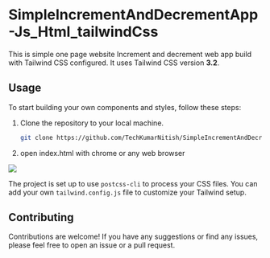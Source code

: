 # SimpleIncrementAndDecrementApp-Js_Html_tailwindCss
This is simple one page website Increment and decrement web app build  with Tailwind CSS configured. It uses Tailwind CSS version **3.2**.

## Usage

To start building your own components and styles, follow these steps:

1. Clone the repository to your local machine.
    ```sh
    git clone https://github.com/TechKumarNitish/SimpleIncrementAndDecrementApp_REACTJS_Html_tailwindCss.git
    ```

1. open index.html with chrome or any web browser
<img src="https://github.com/TechKumarNitish/SimpleIncrementAndDecrementApp_Js_Html_tailwindCss/blob/main/Screenshot%20from%202023-08-11%2013-53-39.png"/>

The project is set up to use `postcss-cli` to process your CSS files. You can add your own `tailwind.config.js` file to customize your Tailwind setup.

## Contributing

Contributions are welcome! If you have any suggestions or find any issues, please feel free to open an issue or a pull request.

